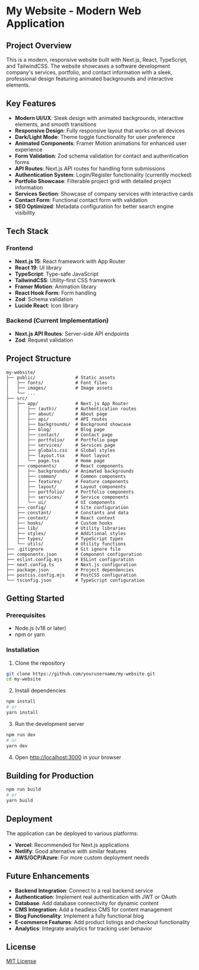 # My Website - Modern Web Application

## Project Overview

This is a modern, responsive website built with Next.js, React, TypeScript, and TailwindCSS. The website showcases a software development company's services, portfolio, and contact information with a sleek, professional design featuring animated backgrounds and interactive elements.

## Key Features

- **Modern UI/UX**: Sleek design with animated backgrounds, interactive elements, and smooth transitions
- **Responsive Design**: Fully responsive layout that works on all devices
- **Dark/Light Mode**: Theme toggle functionality for user preference
- **Animated Components**: Framer Motion animations for enhanced user experience
- **Form Validation**: Zod schema validation for contact and authentication forms
- **API Routes**: Next.js API routes for handling form submissions
- **Authentication System**: Login/Register functionality (currently mocked)
- **Portfolio Showcase**: Filterable project grid with detailed project information
- **Services Section**: Showcase of company services with interactive cards
- **Contact Form**: Functional contact form with validation
- **SEO Optimized**: Metadata configuration for better search engine visibility

## Tech Stack

### Frontend
- **Next.js 15**: React framework with App Router
- **React 19**: UI library
- **TypeScript**: Type-safe JavaScript
- **TailwindCSS**: Utility-first CSS framework
- **Framer Motion**: Animation library
- **React Hook Form**: Form handling
- **Zod**: Schema validation
- **Lucide React**: Icon library

### Backend (Current Implementation)
- **Next.js API Routes**: Server-side API endpoints
- **Zod**: Request validation

## Project Structure

```
my-website/
├── public/               # Static assets
│   ├── fonts/            # Font files
│   ├── images/           # Image assets
│   └── ...
├── src/
│   ├── app/              # Next.js App Router
│   │   ├── (auth)/       # Authentication routes
│   │   ├── about/        # About page
│   │   ├── api/          # API routes
│   │   ├── backgrounds/  # Background showcase
│   │   ├── blog/         # Blog page
│   │   ├── contact/      # Contact page
│   │   ├── portfolio/    # Portfolio page
│   │   ├── services/     # Services page
│   │   ├── globals.css   # Global styles
│   │   ├── layout.tsx    # Root layout
│   │   └── page.tsx      # Home page
│   ├── components/       # React components
│   │   ├── backgrounds/  # Animated backgrounds
│   │   ├── common/       # Common components
│   │   ├── features/     # Feature components
│   │   ├── layout/       # Layout components
│   │   ├── portfolio/    # Portfolio components
│   │   ├── services/     # Service components
│   │   └── ui/           # UI components
│   ├── config/           # Site configuration
│   ├── constant/         # Constants and data
│   ├── context/          # React context
│   ├── hooks/            # Custom hooks
│   ├── lib/              # Utility libraries
│   ├── styles/           # Additional styles
│   ├── types/            # TypeScript types
│   └── utils/            # Utility functions
├── .gitignore            # Git ignore file
├── components.json       # Component configuration
├── eslint.config.mjs     # ESLint configuration
├── next.config.ts        # Next.js configuration
├── package.json          # Project dependencies
├── postcss.config.mjs    # PostCSS configuration
└── tsconfig.json         # TypeScript configuration
```

## Getting Started

### Prerequisites
- Node.js (v18 or later)
- npm or yarn

### Installation

1. Clone the repository
```bash
git clone https://github.com/yourusername/my-website.git
cd my-website
```

2. Install dependencies
```bash
npm install
# or
yarn install
```

3. Run the development server
```bash
npm run dev
# or
yarn dev
```

4. Open [http://localhost:3000](http://localhost:3000) in your browser

## Building for Production

```bash
npm run build
# or
yarn build
```

## Deployment

The application can be deployed to various platforms:

- **Vercel**: Recommended for Next.js applications
- **Netlify**: Good alternative with similar features
- **AWS/GCP/Azure**: For more custom deployment needs

## Future Enhancements

- **Backend Integration**: Connect to a real backend service
- **Authentication**: Implement real authentication with JWT or OAuth
- **Database**: Add database connectivity for dynamic content
- **CMS Integration**: Add a headless CMS for content management
- **Blog Functionality**: Implement a fully functional blog
- **E-commerce Features**: Add product listings and checkout functionality
- **Analytics**: Integrate analytics for tracking user behavior

## License

[MIT License](LICENSE)
